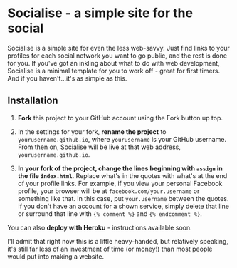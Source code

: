 # Socialise - a simple site for the social

Socialise is a simple site for even the less web-savvy. Just find links to your profiles for each social network you want to go public, and the rest is done for you. If you've got an inkling about what to do with web development, Socialise is a minimal template for you to work off - great for first timers. And if you haven't...it's as simple as this.

## Installation

1. **Fork** this project to your GitHub account using the Fork button up top.

1. In the settings for your fork, **rename the project** to `yourusername.github.io`, where `yourusername` is your GitHub username. From then on, Socialise will be live at that web address, `yourusername.github.io`.

1. **In your fork of the project, change the lines beginning with `assign` in the file `index.html`**. Replace what's in the quotes with what's at the end of your profile links. For example, if you view your personal Facebook profile, your browser will be at `facebook.com/your.username` or something like that. In this case, put `your.username` between the quotes. If you don't have an account for a shown service, simply delete that line or surround that line with `{% comment %}` and `{% endcomment %}`.

You can also **deploy with Heroku** - instructions available soon. 

I'll admit that right now this is a little heavy-handed, but relatively speaking, it's still far less of an investment of time (or money!) than most people would put into making a website.
